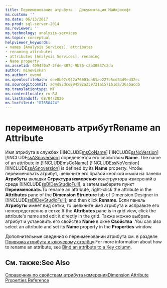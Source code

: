 ```yaml
---
title: Переименование атрибута | Документация Майкрософт
ms.custom: ''
ms.date: 06/13/2017
ms.prod: sql-server-2014
ms.reviewer: ''
ms.technology: analysis-services
ms.topic: conceptual
helpviewer_keywords:
- names [Analysis Services], attributes
- renaming attributes
- attributes [Analysis Services], renaming
- Name property
ms.assetid: 4094f0a7-2fde-407c-9b36-c8b30537c2da
author: minewiskan
ms.author: owend
ms.openlocfilehash: dee8b07c942a76601da81ae227b5cd34d9ed32ec
ms.sourcegitcommit: ad4d92dce894592a259721a1571b1d8736abacdb
ms.translationtype: MT
ms.contentlocale: ru-RU
ms.lasthandoff: 08/04/2020
ms.locfileid: "87658474"
---
```

# <a name="rename-an-attribute"></a><span data-ttu-id="c57bf-102">переименовать атрибут</span><span class="sxs-lookup"><span data-stu-id="c57bf-102">Rename an Attribute</span></span>
  <span data-ttu-id="c57bf-103">Имя атрибута в службах [!INCLUDE[msCoName](../../includes/msconame-md.md)] [!INCLUDE[ssNoVersion](../../includes/ssnoversion-md.md)] [!INCLUDE[ssASnoversion](../../includes/ssasnoversion-md.md)] определяется его свойством **Name** .</span><span class="sxs-lookup"><span data-stu-id="c57bf-103">The name of an attribute in [!INCLUDE[msCoName](../../includes/msconame-md.md)] [!INCLUDE[ssNoVersion](../../includes/ssnoversion-md.md)] [!INCLUDE[ssASnoversion](../../includes/ssasnoversion-md.md)] is defined by its **Name** property.</span></span> <span data-ttu-id="c57bf-104">Чтобы переименовать атрибут, щелкните его правой кнопкой мыши на панели **Атрибуты** вкладки **Структура измерения** конструктора измерений в среде [!INCLUDE[ssBIDevStudioFull](../../includes/ssbidevstudiofull-md.md)], а затем выберите пункт **Переименовать**.</span><span class="sxs-lookup"><span data-stu-id="c57bf-104">To rename an attribute, right-click the attribute in the **Attributes** pane of the **Dimension Structure** tab of Dimension Designer in [!INCLUDE[ssBIDevStudioFull](../../includes/ssbidevstudiofull-md.md)], and then click **Rename**.</span></span> <span data-ttu-id="c57bf-105">Если панель **Атрибуты** имеет вид сетки, то щелкните имя атрибута и исправьте его непосредственно в сетке.</span><span class="sxs-lookup"><span data-stu-id="c57bf-105">If the **Attributes** pane is in grid view, click the attribute's name and edit it directly in the grid.</span></span> <span data-ttu-id="c57bf-106">Также можно выбрать атрибут и установить его свойство **Name** в окне **Свойства** .</span><span class="sxs-lookup"><span data-stu-id="c57bf-106">You can also select an attribute and set its **Name** property in the **Properties** window.</span></span>  
  
 <span data-ttu-id="c57bf-107">Дополнительные сведения о переименовании атрибута см. в разделе [Привязка атрибута к ключевому столбцу](attribute-properties-bind-an-attribute-to-a-key-column.md).</span><span class="sxs-lookup"><span data-stu-id="c57bf-107">For more information about how to rename an attribute, see [Bind an attribute to a Key column](attribute-properties-bind-an-attribute-to-a-key-column.md).</span></span>  
  
## <a name="see-also"></a><span data-ttu-id="c57bf-108">См. также:</span><span class="sxs-lookup"><span data-stu-id="c57bf-108">See Also</span></span>  
 [<span data-ttu-id="c57bf-109">Справочник по свойствам атрибута измерения</span><span class="sxs-lookup"><span data-stu-id="c57bf-109">Dimension Attribute Properties Reference</span></span>](dimension-attribute-properties-reference.md)  
  
  
